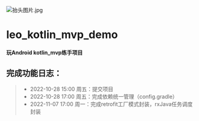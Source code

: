 ![抬头图片.jpg](https://upload-images.jianshu.io/upload_images/18880815-7c44537b972096e0.jpg?imageMogr2/auto-orient/strip%7CimageView2/2/w/1240)
# leo_kotlin_mvp_demo

#### 玩Android kotlin_mvp练手项目

## 完成功能日志：
>- 2022-10-28 15:00 周五：提交项目                        
>- 2022-10-28 17:00 周五：完成依赖统一管理（config.gradle）
>- 2022-11-07 17:00 周一：完成retrofit工厂模式封装，rxJava任务调度封装